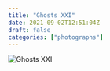 ```yaml
---
title: "Ghosts XXI"
date: 2021-09-02T12:51:04Z
draft: false
categories: ["photographs"]
---
```


![Ghosts XXI](/img/photos/ghostsXXI.jpg)
